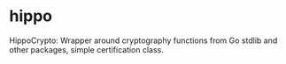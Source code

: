 # hippo
HippoCrypto: Wrapper around cryptography functions from Go stdlib and other packages, simple certification class.

